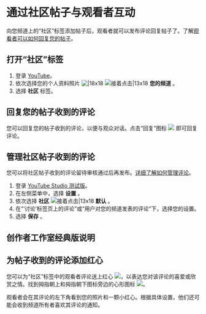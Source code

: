 # 通过社区帖子与观看者互动

向您频道上的“社区”标签添加帖子后，观看者就可以发布评论回复帖子了。了解[观看者可以如何回复您的帖子](https://support.google.com/youtube/answer/7124175)。 

## 打开“社区”标签

1. 登录 [YouTube](http://youtube.com/)。
2. 依次选择您的个人资料照片 ![|18x18](https://lh3.googleusercontent.com/NB5qyD2bwPLSxRz3L4RkFWHtTntWnKPJ5-jUmi5tToCc3-230ToGVw1WbpGWolgh2eT4=w18-h18) ![接着点击|13x18](https://lh3.googleusercontent.com/SaY5lqCwN7kppnS546l9ys-E2sZftTTIHjBrdV-WsGPIhGjaxcEXjfgdIfW_UNG7Sw0=w13-h18 "接着点击")  **您的频道** 。
3. 选择 **社区** 标签。

## 回复您的帖子收到的评论

您可以回复您的帖子收到的评论，以便与观众对话。点击“回复”图标 ![](https://lh3.googleusercontent.com/LM9adbmS1B1jPYJ5Z0HkJY_C6FSdN3Ryj4RjaepXFMDk0ErHtB4V3B1wSQsToVizmQ=h18) 即可回复评论。

## 管理社区帖子收到的评论

您可以将社区帖子收到的评论留待审核通过后再发布。[详细了解如何管理评论](https://support.google.com/youtube/answer/111870)。

1. 登录 [YouTube Studio 测试版](http://studio.youtube.com/)。
2. 在左侧菜单中，选择 **设置** 。
3. 依次选择 **社区**  ![接着点击|13x18](https://lh3.googleusercontent.com/SaY5lqCwN7kppnS546l9ys-E2sZftTTIHjBrdV-WsGPIhGjaxcEXjfgdIfW_UNG7Sw0=w13-h18 "接着点击")  **默认** 。
4. 在“‘讨论’标签页上的评论”或“用户对您的频道发表的评论”下，选择您的设置。
5. 选择 **保存** 。

## 创作者工作室经典版说明

## 为帖子收到的评论添加红心

您可以为“社区”标签中的观看者评论送上红心 ![](https://lh3.googleusercontent.com/TURMCI-aIYn84GCsNaaD_uo1F9DIuXEwZE9vI81TDNWkW3Uhyd2YIjdSLwt8u5NT0Bo=h18)，以表达您对该评论的喜爱或欣赏之情。找到拇指朝上和拇指朝下图标旁边的心形图标 ![](https://lh3.googleusercontent.com/TURMCI-aIYn84GCsNaaD_uo1F9DIuXEwZE9vI81TDNWkW3Uhyd2YIjdSLwt8u5NT0Bo=h18)。

观看者会在其评论的左下角看到您的照片和一颗小红心。根据具体设置，他们还可能会收到频道所有者喜欢其评论的通知。